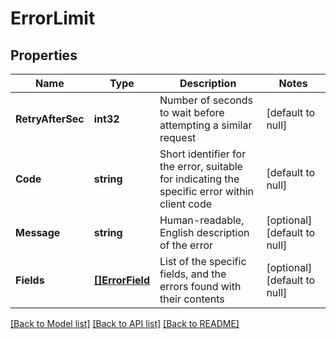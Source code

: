 # ErrorLimit

## Properties
Name | Type | Description | Notes
------------ | ------------- | ------------- | -------------
**RetryAfterSec** | **int32** | Number of seconds to wait before attempting a similar request | [default to null]
**Code** | **string** | Short identifier for the error, suitable for indicating the specific error within client code | [default to null]
**Message** | **string** | Human-readable, English description of the error | [optional] [default to null]
**Fields** | [**[]ErrorField**](ErrorField.md) | List of the specific fields, and the errors found with their contents | [optional] [default to null]

[[Back to Model list]](../README.md#documentation-for-models) [[Back to API list]](../README.md#documentation-for-api-endpoints) [[Back to README]](../README.md)


